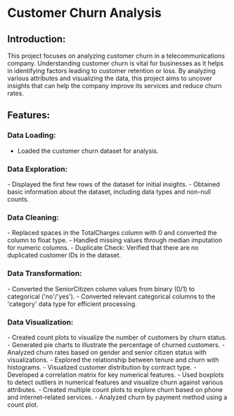 
<H1><b>Customer Churn Analysis</b></H1>

<H2><b>Introduction:</b></H2>

This project focuses on analyzing customer churn in a telecommunications company. Understanding customer churn is vital for businesses as it helps in identifying factors leading to customer retention or loss. By analyzing various attributes and visualizing the data, this project aims to uncover insights that can help the company improve its services and reduce churn rates.

<H2><b>Features:</b></H2>

<H3><b>Data Loading:</b></H3>

- Loaded the customer churn dataset for analysis.

<H3><b>Data Exploration:</b></H3>
- Displayed the first few rows of the dataset for initial insights.
- Obtained basic information about the dataset, including data types and non-null counts.

<H3><b>Data Cleaning:</b></H3>
- Replaced spaces in the TotalCharges column with 0 and converted the column to float type.
- Handled missing values through median imputation for numeric columns.
- Duplicate Check: Verified that there are no duplicated customer IDs in the dataset.

<H3><b>Data Transformation:</b></H3>
- Converted the SeniorCitizen column values from binary (0/1) to categorical ('no'/'yes').
- Converted relevant categorical columns to the 'category' data type for efficient processing.

<H3><b>Data Visualization:</b></H3>
- Created count plots to visualize the number of customers by churn status.
- Generated pie charts to illustrate the percentage of churned customers.
- Analyzed churn rates based on gender and senior citizen status with visualizations.
- Explored the relationship between tenure and churn with histograms.
- Visualized customer distribution by contract type.
- Developed a correlation matrix for key numerical features.
- Used boxplots to detect outliers in numerical features and visualize churn against various attributes.
- Created multiple count plots to explore churn based on phone and internet-related services.
- Analyzed churn by payment method using a count plot.
